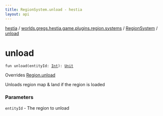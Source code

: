 ```yaml
---
title: RegionSystem.unload - hestia
layout: api
---
```


<div class='api-docs-breadcrumbs'><a href="../../index.html">hestia</a> / <a href="../index.html">worlds.gregs.hestia.game.plugins.region.systems</a> / <a href="index.html">RegionSystem</a> / <a href="./unload.html">unload</a></div>

# unload

<div class="signature"><code><span class="keyword">fun </span><span class="identifier">unload</span><span class="symbol">(</span><span class="parameterName" id="worlds.gregs.hestia.game.plugins.region.systems.RegionSystem$unload(kotlin.Int)/entityId">entityId</span><span class="symbol">:</span>&nbsp;<a href="https://kotlinlang.org/api/latest/jvm/stdlib/kotlin/-int/index.html"><span class="identifier">Int</span></a><span class="symbol">)</span><span class="symbol">: </span><a href="https://kotlinlang.org/api/latest/jvm/stdlib/kotlin/-unit/index.html"><span class="identifier">Unit</span></a></code></div>

Overrides <a href="../../worlds.gregs.hestia.game.api.region/-region/unload.html">Region.unload</a>

Unloads region map &amp; land if the region is loaded

### Parameters

<code>entityId</code> - The region to unload